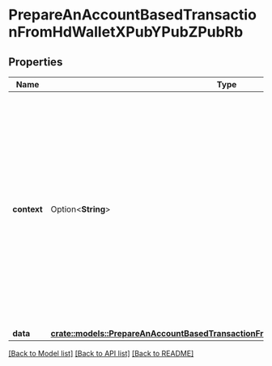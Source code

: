 # PrepareAnAccountBasedTransactionFromHdWalletXPubYPubZPubRb

## Properties

Name | Type | Description | Notes
------------ | ------------- | ------------- | -------------
**context** | Option<**String**> | In batch situations the user can use the context to correlate responses with requests. This property is present regardless of whether the response was successful or returned as an error. `context` is specified by the user. | [optional]
**data** | [**crate::models::PrepareAnAccountBasedTransactionFromHdWalletXPubYPubZPubRbData**](PrepareAnAccount_BasedTransactionFromHDWalletXPubYPubZPubRB_data.md) |  | 

[[Back to Model list]](../README.md#documentation-for-models) [[Back to API list]](../README.md#documentation-for-api-endpoints) [[Back to README]](../README.md)


